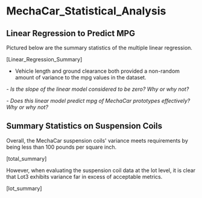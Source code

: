 # MechaCar_Statistical_Analysis

## Linear Regression to Predict MPG

Pictured below are the summary statistics of the multiple linear regression.

[Linear_Regression_Summary]

- Vehicle length and ground clearance both provided a non-random amount of variance to the mpg values in the dataset.

_- Is the slope of the linear model considered to be zero? Why or why not?_

_- Does this linear model predict mpg of MechaCar prototypes effectively? Why or why not?_


## Summary Statistics on Suspension Coils

Overall, the MechaCar suspension coils' variance meets requirements by being less than 100 pounds per square inch.

[total_summary]

However, when evaluating the suspension coil data at the lot level, it is clear that Lot3 exhibits variance far in excess of acceptable metrics.

[lot_summary]
